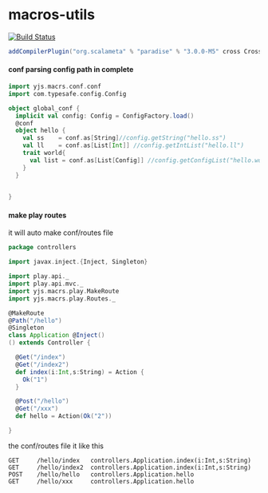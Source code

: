 # macros-utils
[![Build Status](https://travis-ci.org/1178615156/scala-macro-example.svg?branch=master)](https://travis-ci.org/1178615156/scala-macro-example)

```scala
addCompilerPlugin("org.scalameta" % "paradise" % "3.0.0-M5" cross CrossVersion.full)
```





#### conf parsing config path in complete 
```scala
import yjs.macrs.conf.conf
import com.typesafe.config.Config

object global_conf {
  implicit val config: Config = ConfigFactory.load()
  @conf
  object hello {
    val ss    = conf.as[String]//config.getString("hello.ss")
    val ll    = conf.as[List[Int]] //config.getIntList("hello.ll")
    trait world{
      val list = conf.as[List[Config]] //config.getConfigList("hello.world.list")
    }
  }
  

}
```

#### make play routes

it will auto make conf/routes file 

```scala
package controllers

import javax.inject.{Inject, Singleton}

import play.api._
import play.api.mvc._
import yjs.macrs.play.MakeRoute
import yjs.macrs.play.Routes._

@MakeRoute
@Path("/hello")
@Singleton
class Application @Inject()
() extends Controller {

  @Get("/index")
  @Get("/index2")
  def index(i:Int,s:String) = Action {
    Ok("1")
  }

  @Post("/hello")
  @Get("/xxx")
  def hello = Action(Ok("2"))

}
```

the conf/routes file it like this
```
GET     /hello/index   controllers.Application.index(i:Int,s:String)
GET     /hello/index2  controllers.Application.index(i:Int,s:String)
POST    /hello/hello   controllers.Application.hello
GET     /hello/xxx     controllers.Application.hello
```
